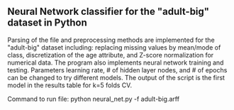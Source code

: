 
## Neural Network classifier for the "adult-big" dataset in Python

Parsing of the file and preprocessing methods are implemented for the "adult-big" dataset including:
replacing missing values by mean/mode of class, 
discretization of the age attribute, 
and Z-score normalization for numerical data.
The program also implements neural network training and testing.
Parameters learning rate, # of hidden layer nodes, and # of epochs can be changed to try different models.
The output of the script is the first model in the results table for k=5 folds CV.

Command to run file: python neural_net.py -f adult-big.arff
